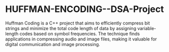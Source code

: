 # HUFFMAN-ENCODING--DSA-Project
Huffman Coding is a C++ project that aims to efficiently compress bit strings and minimize the total code length of data by assigning variable-length codes based on symbol frequencies. The technique finds applications in compressing audio and image files, making it valuable for digital communication and image processing.
